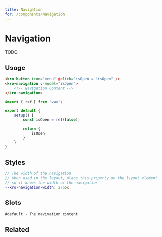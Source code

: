 ```yaml
---
title: Navigation
for: /components/Navigation
---
```


# Navigation
TODO

## Usage

```html
<kro-button icon="menu" @click="isOpen = !isOpen" />
<kro-navigation v-model="isOpen">
    <!-- Navigation Content -->
</kro-navigation>
```

```ts
import { ref } from 'vue';

export default {
    setup() {
        const isOpen = ref(false);

        return {
            isOpen
        }
    }
}
```

## Styles
```scss
// The width of the navigation
// When used in the layout, place this property on the layout element
// so it knows the width of the navigation
--kro-navigation-width: 275px;
```

## Slots
```html
#default - The navivation content
```

## Related
<press-article-link title="Progress Bar" subtitle="To indicate progress or something" to="/components/progress-bar"></press-article-link>
